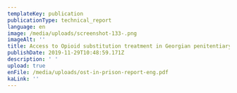 ```yaml
---
templateKey: publication
publicationType: technical_report
language: en
image: /media/uploads/screenshot-133-.png
imageAlt: ''
title: Access to Opioid substitution treatment in Georgian penitentiary system
publishDate: 2019-11-29T10:48:59.171Z
description: ' '
upload: true
enFile: /media/uploads/ost-in-prison-report-eng.pdf
kaLink: ''
---
```


